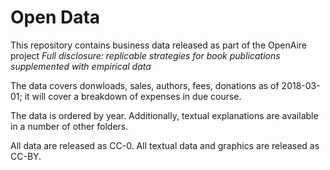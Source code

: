 # Open Data

This repository contains business data released as part of the OpenAire project *Full disclosure: replicable strategies for book publications supplemented with empirical data*

The data covers donwloads, sales, authors, fees, donations as of 2018-03-01; it will cover a breakdown of expenses in due course. 

The data is ordered by year. Additionally, textual explanations are available in a number of other folders. 

All data are released as CC-0. All textual data and graphics are released as CC-BY.
